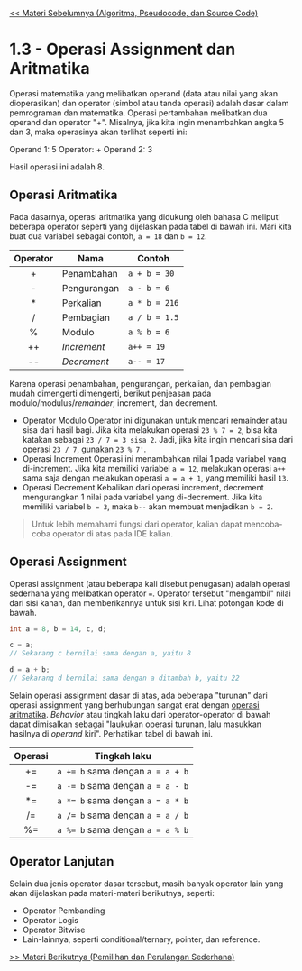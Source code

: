 [<< Materi Sebelumnya (Algoritma, Pseudocode, dan Source Code)](1.2-AlgoritmaPseudocodeSourcecode.md)

# 1.3 - Operasi Assignment dan Aritmatika
Operasi matematika yang melibatkan operand (data atau nilai yang akan dioperasikan) dan operator (simbol atau tanda operasi) adalah dasar dalam pemrograman dan matematika. 
Operasi pertambahan melibatkan dua operand dan operator "+". Misalnya, jika kita ingin menambahkan angka 5 dan 3, maka operasinya akan terlihat seperti ini:

Operand 1: 5
Operator: +
Operand 2: 3

Hasil operasi ini adalah 8.

## Operasi Aritmatika
Pada dasarnya, operasi aritmatika yang didukung oleh bahasa C meliputi beberapa operator seperti yang dijelaskan pada tabel di bawah ini. Mari kita buat dua variabel sebagai contoh, `a = 18` dan `b = 12`.

|Operator|Nama|Contoh|
|:------:|----|------|
|+|Penambahan|`a + b = 30`|
|-|Pengurangan|`a - b = 6`|
|*|Perkalian|`a * b = 216`|
|/|Pembagian|`a / b = 1.5`|
|%|Modulo|`a % b = 6`|
|++|*Increment*|`a++ = 19`|
|--|*Decrement*|`a-- = 17`|

Karena operasi penambahan, pengurangan, perkalian, dan pembagian mudah dimengerti dimengerti, berikut penjeasan pada modulo/modulus/*remainder*, increment, dan decrement.

- Operator Modulo
Operator ini digunakan untuk mencari remainder atau sisa dari hasil bagi. Jika kita melakukan operasi `23 % 7 = 2`, bisa kita katakan sebagai `23 / 7 = 3 sisa 2`. Jadi, jika kita ingin mencari sisa dari operasi `23 / 7`, gunakan `23 % 7'`.
- Operasi Increment
Operasi ini menambahkan nilai 1 pada variabel yang di-increment. Jika kita memiliki variabel `a = 12`, melakukan operasi `a++` sama saja dengan melakukan operasi `a = a + 1`, yang memiliki hasil `13`.
- Operasi Decrement
Kebalikan dari operasi increment, decrement mengurangkan 1 nilai pada variabel yang di-decrement. Jika kita memiliki variabel `b = 3`, maka `b--` akan membuat menjadikan `b = 2`.

> Untuk lebih memahami fungsi dari operator, kalian dapat mencoba-coba operator di atas pada IDE kalian.

## Operasi Assignment
Operasi assignment (atau beberapa kali disebut penugasan) adalah operasi sederhana yang melibatkan operator `=`.  Operator tersebut "mengambil" nilai dari sisi kanan, dan memberikannya untuk sisi kiri. Lihat potongan kode di bawah.
```c
int a = 8, b = 14, c, d;

c = a;
// Sekarang c bernilai sama dengan a, yaitu 8

d = a + b;
// Sekarang d bernilai sama dengan a ditambah b, yaitu 22
```
Selain operasi assignment dasar di atas, ada beberapa "turunan" dari operasi assignment yang berhubungan sangat erat dengan [operasi aritmatika](#operasi-aritmatika). *Behavior* atau tingkah laku dari operator-operator di bawah dapat dimisalkan sebagai "laukukan operasi turunan, lalu masukkan hasilnya di *operand* kiri". Perhatikan tabel di bawah ini.

|Operasi|Tingkah laku|
|:-----:|------------|
|+=|`a += b` sama dengan `a = a + b`|
|-=|`a -= b` sama dengan `a = a - b`|
|*=|`a *= b` sama dengan `a = a * b`|
|/=|`a /= b` sama dengan `a = a / b`|
|%=|`a %= b` sama dengan `a = a % b`|

## Operator Lanjutan
Selain dua jenis operator dasar tersebut, masih banyak operator lain yang akan dijelaskan pada materi-materi berikutnya, seperti:
- Operator Pembanding
- Operator Logis
- Operator Bitwise
- Lain-lainnya, seperti conditional/ternary, pointer, dan reference.

[>> Materi Berikutnya (Pemilihan dan Perulangan Sederhana)](4-PemilihandanPerulanganSederhana.md) 
